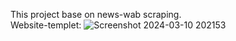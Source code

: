 This project base on news-wab scraping.  
Website-templet: ![Screenshot 2024-03-10 202153](https://github.com/rajat-malvi/newsScraping/assets/143414044/00f2eeff-7aac-4654-9ac5-ca4c549caec2)

